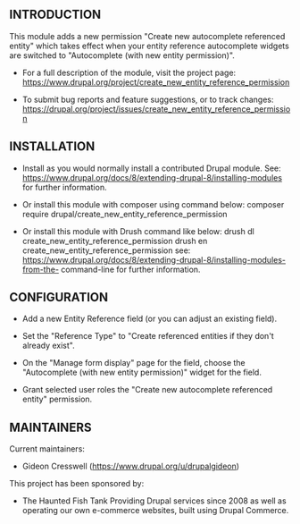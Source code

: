 INTRODUCTION
------------
 
This module adds a new permission "Create new autocomplete referenced entity"
which takes effect when your entity reference autocomplete widgets are switched
to "Autocomplete (with new entity permission)".

* For a full description of the module, visit the project page:
  https://www.drupal.org/project/create_new_entity_reference_permission

* To submit bug reports and feature suggestions, or to track changes:
  https://drupal.org/project/issues/create_new_entity_reference_permission


INSTALLATION
------------

* Install as you would normally install a contributed Drupal module. See:
  https://www.drupal.org/docs/8/extending-drupal-8/installing-modules for
  further information.

* Or install this module with composer using command below:
  composer require drupal/create_new_entity_reference_permission

* Or install this module with Drush command like below:
  drush dl create_new_entity_reference_permission
  drush en create_new_entity_reference_permission
  see:
  https://www.drupal.org/docs/8/extending-drupal-8/installing-modules-from-the-
  command-line
  for further information.


CONFIGURATION
------------

* Add a new Entity Reference field (or you can adjust an existing field).

* Set the "Reference Type" to "Create referenced entities if they don't already
  exist".

* On the "Manage form display" page for the field, choose the "Autocomplete
  (with new entity permission)" widget for the field.

* Grant selected user roles the "Create new autocomplete referenced entity"
  permission.


MAINTAINERS
-----------

Current maintainers:

* Gideon Cresswell (https://www.drupal.org/u/drupalgideon)

This project has been sponsored by:

* The Haunted Fish Tank
  Providing Drupal services since 2008 as well as operating our own e-commerce
  websites, built using Drupal Commerce.

